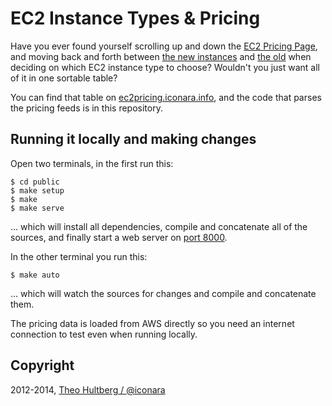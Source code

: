 # EC2 Instance Types & Pricing

Have you ever found yourself scrolling up and down the [EC2 Pricing Page][1], and moving back and forth between [the new instances][1] and [the old][2] when deciding on which EC2 instance type to choose? Wouldn't you just want all of it in one sortable table?

You can find that table on [ec2pricing.iconara.info][3], and the code that parses the pricing feeds is in this repository.

## Running it locally and making changes

Open two terminals, in the first run this:

```
$ cd public
$ make setup
$ make
$ make serve
```

… which will install all dependencies, compile and concatenate all of the sources, and finally start a web server on [port 8000](http://localhost:8000/).

In the other terminal you run this:

```
$ make auto
```

… which will watch the sources for changes and compile and concatenate them.

The pricing data is loaded from AWS directly so you need an internet connection to test even when running locally.

## Copyright

2012-2014, [Theo Hultberg / @iconara][4]

  [1]: http://aws.amazon.com/ec2/pricing/
  [2]: http://aws.amazon.com/ec2/previous-generation/
  [3]: http://ec2pricing.iconara.info/
  [4]: http://twitter.com/iconara